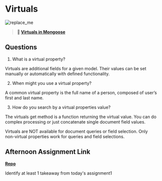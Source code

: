 # Virtuals

![replace_me](https://codeworks.blob.core.windows.net/public/assets/img/illustrations/placeholder.svg)

> **📖 [Virtuals in Mongoose](https://codeworksacademy.com/fs-student-guide/resources/wk5/04-Virtuals)**

## Questions

1. What is a virtual property?

Virtuals are additional fields for a given model. Their values can be set manually or automatically with defined functionality.

2. When might you use a virtual property? 

A common virtual property is the full name of a person, composed of user’s first and last name.

3. How do you search by a virtual properties value?

The virtuals get method is a function returning the virtual value. You can do complex processing or just concatenate single document field values.

Virtuals are NOT available for document queries or field selection. Only non-virtual properties work for queries and field selections.

## Afternoon Assignment Link

**[Repo](https://github.com/zburkard/<ASSIGNMENT_REPO>)**

Identify at least 1 takeaway from today's assignment1
